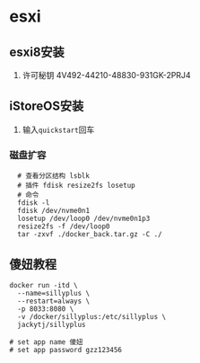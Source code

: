 # esxi

## esxi8安装

1. 许可秘钥 4V492-44210-48830-931GK-2PRJ4

## iStoreOS安装

1. 输入`quickstart`回车

### 磁盘扩容

```shell
  # 查看分区结构 lsblk
  # 插件 fdisk resize2fs losetup
  # 命令
  fdisk -l
  fdisk /dev/nvme0n1
  losetup /dev/loop0 /dev/nvme0n1p3
  resize2fs -f /dev/loop0
  tar -zxvf ./docker_back.tar.gz -C ./
```

## 傻妞教程

```shell
docker run -itd \
  --name=sillyplus \
  --restart=always \
  -p 8033:8080 \
  -v /docker/sillyplus:/etc/sillyplus \
  jackytj/sillyplus

# set app name 傻妞
# set app password gzz123456
```
